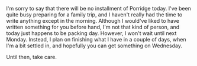 I'm sorry to say that there will be no installment of Porridge today. I've been quite busy preparing for a family trip, and I haven't really had the time to write anything except in the morning. Although I would've liked to have written something for you before hand, I'm not that kind of person, and today just happens to be packing day. However, I won't wait until next Monday. Instead, I plan on finishing what I have in a couple of days, when I'm a bit settled in, and hopefully you can get something on Wednesday.

Until then, take care.